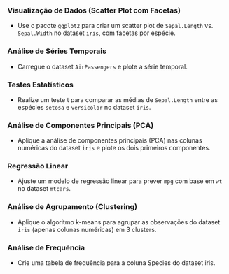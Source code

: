 ### Visualização de Dados (Scatter Plot com Facetas)
- Use o pacote `ggplot2` para criar um scatter plot de `Sepal.Length` vs. `Sepal.Width` no dataset `iris`, com facetas por espécie.

### Análise de Séries Temporais
- Carregue o dataset `AirPassengers` e plote a série temporal.

### Testes Estatísticos
- Realize um teste t para comparar as médias de `Sepal.Length` entre as espécies `setosa` e `versicolor` no dataset `iris`.

### Análise de Componentes Principais (PCA)
- Aplique a análise de componentes principais (PCA) nas colunas numéricas do dataset `iris` e plote os dois primeiros componentes.

### Regressão Linear
- Ajuste um modelo de regressão linear para prever `mpg` com base em `wt` no dataset `mtcars`.

### Análise de Agrupamento (Clustering)
- Aplique o algoritmo k-means para agrupar as observações do dataset `iris` (apenas colunas numéricas) em 3 clusters.

### Análise de Frequência
- Crie uma tabela de frequência para a coluna Species do dataset iris.
